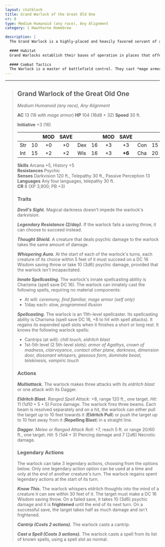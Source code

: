 ```yaml
---
layout: statblock
title: Grand Warlock of the Great Old One
cr: 8
type: Medium Humanoid (any race), Any Alignment
category: 1 Hawthorne Homebrew

description: |
  The Grand Warlock is a highly-placed and heavily favored servant of a powerful entity from the Far Realm, dedicating their life to the pursuit of forbidden knowledge and cosmic power. They often appear calm and charismatic, but their eyes hold the terrifying knowledge of the void, and their mind is a shield against all psychic intrusion.
  
  #### Habitat
  Grand Warlocks establish their bases of operation in places that offer secrecy and power, such as hidden temples beneath bustling cities, ancient libraries dedicated to forgotten deities, or isolated fortresses where they can conduct their terrifying rituals far from prying eyes.
  
  #### Combat Tactics
  The Warlock is a master of battlefield control. They cast *mage armor* before combat, bringing their AC to 16. Their primary attack is a devastating, multi-beam **Eldritch Blast**, which they use with **Eldritch Pull** and **Repelling Blast** to constantly reposition their enemies. They use **Whispering Aura** to punish creatures that come too close, and their spells (*darkness*, *dimension door*) allow for tactical retreats and defensive maneuvers. They use **Legendary Resistance** to ensure their most potent spells succeed and to avoid debilitating effects.
---
```


___
> ## Grand Warlock of the Great Old One
> *Medium Humanoid (any race), Any Alignment*
> 
> **AC** 13 (16 with *mage armor*) **HP** 104 (16d8 + 32) **Speed** 30 ft.
> 
> **Initiative** +3 (16)
>
> | | | MOD | SAVE | | | MOD | SAVE | | | MOD | SAVE |
> |:--|:-:|:----:|:----:|:--|:-:|:----:|:----:|:--|:-:|:----:|:----:|
> |Str| 10| +0 | +0 |Dex| 16| +3 | +3 |Con| 15| +2 | +2 |
> |Int| 15| +2 | +2 |Wis| 16| +3 | **+6** |Cha| 20| +5 | **+8** |
>
> **Skills** Arcana +5, History +5  
> **Resistances** Psychic  
> **Senses** Darkvision 120 ft., Telepathy 30 ft., Passive Perception 13  
> **Languages** Any four languages, telepathy 30 ft.  
> **CR** 8 (XP 3,900; PB +3)
>
> ### Traits
>
> ***Devil's Sight.*** Magical darkness doesn't impede the warlock's darkvision.
>
> ***Legendary Resistance (2/day).*** If the warlock fails a saving throw, it can choose to succeed instead.
>
> ***Thought Shield.*** A creature that deals psychic damage to the warlock takes the same amount of damage.
>
> ***Whispering Aura.*** At the start of each of the warlock's turns, each creature of its choice within 5 feet of it must succeed on a DC 16 Wisdom saving throw or take 10 ($3d6$) psychic damage, provided that the warlock isn't incapacitated.
>
> ***Innate Spellcasting.*** The warlock's innate spellcasting ability is Charisma (spell save DC 16). The warlock can innately cast the following spells, requiring no material components:
> * At will: *ceremony, find familiar, mage armor (self only)*
> * 1/day each: *slow, programmed illusion*
>
> ***Spellcasting.*** The warlock is an 11th-level spellcaster. Its spellcasting ability is Charisma (spell save DC 16, +8 to hit with spell attacks). It regains its expended spell slots when it finishes a short or long rest. It knows the following warlock spells:
> * Cantrips (at will): *chill touch, eldritch blast*
> * 1st-5th level (2 5th-level slots): *armor of Agathys, crown of madness, clairvoyance, contact other plane, darkness, dimension door, dissonant whispers, gaseous form, dominate beast, telekinesis, vampiric touch*
>
> ### Actions
>
> ***Multiattack.*** The warlock makes three attacks with its *eldritch blast* or one attack with its Dagger.
>
> ***Eldritch Blast.*** *Ranged Spell Attack:* +8, range 120 ft., one target. *Hit:* 11 ($1d10 + 5 + 5$) Force damage. The warlock fires three beams. Each beam is resolved separately and on a hit, the warlock can either pull the target up to 10 feet towards it (**Eldritch Pull**) or push the target up to 10 feet away from it (**Repelling Blast**) in a straight line.
>
> ***Dagger.*** *Melee or Ranged Attack Roll:* +7, reach 5 ft. or range 20/60 ft., one target. *Hit:* 5 ($1d4 + 3$) Piercing damage and 7 ($2d6$) Necrotic damage.
>
> ### Legendary Actions
>
> The warlock can take 3 legendary actions, choosing from the options below. Only one legendary action option can be used at a time and only at the end of another creature's turn. The warlock regains spent legendary actions at the start of its turn.
>
> ***Know This.*** The warlock whispers eldritch thoughts into the mind of a creature it can see within 30 feet of it. The target must make a DC 16 Wisdom saving throw. On a failed save, it takes 10 ($3d6$) psychic damage and it is **frightened** until the end of its next turn. On a successful save, the target takes half as much damage and isn't frightened.
>
> ***Cantrip (Costs 2 actions).*** The warlock casts a cantrip.
>
> ***Cast a Spell (Costs 3 actions).*** The warlock casts a spell from its list of known spells, using a spell slot as normal.